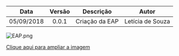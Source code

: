 | Data | Versão | Descrição | Autor |
|:----:|:------:|:---------:|:-----:|
|05/09/2018|0.0.1|Criação da EAP|Letícia de Souza|

![EAP.png](https://uploaddeimagens.com.br/images/001/641/763/full/EAP_%281%29.png?1538163042)

[Clique aqui para ampliar a imagem](https://uploaddeimagens.com.br/images/001/641/763/full/EAP_%281%29.png?1538163042)

